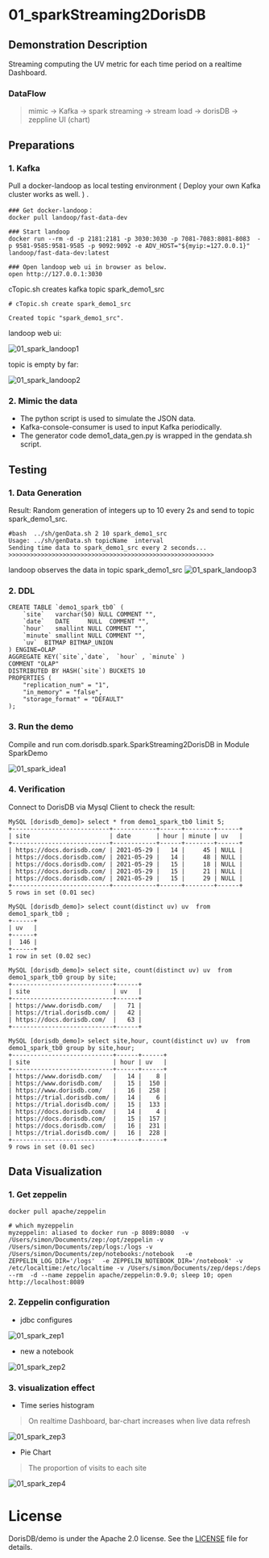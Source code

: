# 01_sparkStreaming2DorisDB

## Demonstration Description

Streaming computing the UV metric for each time period on a realtime Dashboard. 

### DataFlow

> mimic -> Kafka -> spark streaming -> stream load -> dorisDB -> zeppline UI (chart)

## Preparations

### 1. Kafka

Pull a docker-landoop as local testing environment ( Deploy your own Kafka cluster works as well. ) .

```
### Get docker-landoop：
docker pull landoop/fast-data-dev

### Start landoop
docker run --rm -d -p 2181:2181 -p 3030:3030 -p 7081-7083:8081-8083  -p 9581-9585:9581-9585 -p 9092:9092 -e ADV_HOST="${myip:=127.0.0.1}"  landoop/fast-data-dev:latest

### Open landoop web ui in browser as below.
open http://127.0.0.1:3030
```

cTopic.sh creates kafka topic spark_demo1_src
```
# cTopic.sh create spark_demo1_src  
                                                           
Created topic "spark_demo1_src".
```

landoop web ui:

![01_spark_landoop1](./imgs/01_spark_landoop1.png)

topic is empty by far:

![01_spark_landoop2](./imgs/01_spark_landoop2.png)

### 2. Mimic the data

- The python script is used to simulate the JSON data.
- Kafka-console-consumer is used to input Kafka periodically.
- The generator code demo1_data_gen.py is wrapped in the gendata.sh script.

## Testing

### 1. Data Generation

Result: Random generation of integers up to 10 every 2s and  send to topic spark_demo1_src.

```
#bash  ../sh/genData.sh 2 10 spark_demo1_src                                                                      Usage: ../sh/genData.sh topicName  interval
Sending time data to spark_demo1_src every 2 seconds...
>>>>>>>>>>>>>>>>>>>>>>>>>>>>>>>>>>>>>>>>>>>>>>>>>>>>>>>>>
```   

landoop observes the data in topic spark_demo1_src
![01_spark_landoop3](./imgs/01_spark_landoop3.png)

### 2. DDL

```
CREATE TABLE `demo1_spark_tb0` (
    `site`   varchar(50) NULL COMMENT "",
    `date`   DATE     NULL  COMMENT "",
    `hour`   smallint NULL COMMENT "",
    `minute` smallint NULL COMMENT "",
    `uv`  BITMAP BITMAP_UNION
) ENGINE=OLAP
AGGREGATE KEY(`site`,`date`,  `hour` , `minute` )
COMMENT "OLAP"
DISTRIBUTED BY HASH(`site`) BUCKETS 10
PROPERTIES (
    "replication_num" = "1",
    "in_memory" = "false",
    "storage_format" = "DEFAULT"
);
```

### 3. Run the demo 

Compile and run com.dorisdb.spark.SparkStreaming2DorisDB in Module SparkDemo

![01_spark_idea1](./imgs/01_spark_idea1.png)

### 4. Verification

Connect to DorisDB via Mysql Client to check the result:

```
MySQL [dorisdb_demo]> select * from demo1_spark_tb0 limit 5;
+---------------------------+------------+------+--------+------+
| site                      | date       | hour | minute | uv   |
+---------------------------+------------+------+--------+------+
| https://docs.dorisdb.com/ | 2021-05-29 |   14 |     45 | NULL |
| https://docs.dorisdb.com/ | 2021-05-29 |   14 |     48 | NULL |
| https://docs.dorisdb.com/ | 2021-05-29 |   15 |     18 | NULL |
| https://docs.dorisdb.com/ | 2021-05-29 |   15 |     21 | NULL |
| https://docs.dorisdb.com/ | 2021-05-29 |   15 |     29 | NULL |
+---------------------------+------------+------+--------+------+
5 rows in set (0.01 sec)

MySQL [dorisdb_demo]> select count(distinct uv) uv  from demo1_spark_tb0 ;
+------+
| uv   |
+------+
|  146 |
+------+
1 row in set (0.02 sec)

MySQL [dorisdb_demo]> select site, count(distinct uv) uv  from demo1_spark_tb0 group by site;
+----------------------------+------+
| site                       | uv   |
+----------------------------+------+
| https://www.dorisdb.com/   |   71 |
| https://trial.dorisdb.com/ |   42 |
| https://docs.dorisdb.com/  |   63 |
+----------------------------+------+

MySQL [dorisdb_demo]> select site,hour, count(distinct uv) uv  from demo1_spark_tb0 group by site,hour;
+----------------------------+------+------+
| site                       | hour | uv   |
+----------------------------+------+------+
| https://www.dorisdb.com/   |   14 |    8 |
| https://www.dorisdb.com/   |   15 |  150 |
| https://www.dorisdb.com/   |   16 |  258 |
| https://trial.dorisdb.com/ |   14 |    6 |
| https://trial.dorisdb.com/ |   15 |  133 |
| https://docs.dorisdb.com/  |   14 |    4 |
| https://docs.dorisdb.com/  |   15 |  157 |
| https://docs.dorisdb.com/  |   16 |  231 |
| https://trial.dorisdb.com/ |   16 |  228 |
+----------------------------+------+------+
9 rows in set (0.01 sec)
```

## Data Visualization

### 1. Get zeppelin 

```
docker pull apache/zeppelin

# which myzeppelin
myzeppelin: aliased to docker run -p 8089:8080  -v /Users/simon/Documents/zep:/opt/zeppelin -v /Users/simon/Documents/zep/logs:/logs -v /Users/simon/Documents/zep/notebooks:/notebook   -e ZEPPELIN_LOG_DIR='/logs'  -e ZEPPELIN_NOTEBOOK_DIR='/notebook' -v /etc/localtime:/etc/localtime -v /Users/simon/Documents/zep/deps:/deps --rm  -d --name zeppelin apache/zeppelin:0.9.0; sleep 10; open http://localhost:8089
```

### 2. Zeppelin configuration
- jdbc configures

![01_spark_zep1](./imgs/01_spark_zep1.png)
  
- new a notebook

![01_spark_zep2](./imgs/01_spark_zep2.png)
  
### 3. visualization effect

- Time series histogram

> On realtime Dashboard, bar-chart increases when live data refresh

![01_spark_zep3](./imgs/01_spark_zep3.png)

- Pie Chart

> The proportion of visits to each site

![01_spark_zep4](./imgs/01_spark_zep4.png)


# License

DorisDB/demo is under the Apache 2.0 license. See the [LICENSE](../LICENSE) file for details.

